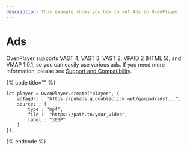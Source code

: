 ```yaml
---
description: This example shows you how to set Ads in OvenPlayer.
---
```


# Ads

OvenPlayer supports VAST 4, VAST 3, VAST 2, VPAID 2 (HTML 5), and VMAP 1.0.1, so you can easily use various ads. If you need more information, please see [Support and Compatibility](https://developers.google.com/interactive-media-ads/docs/sdks/html5/compatibility).

{% code title="" %}
```
let player = OvenPlayer.create("player", {
    adTagUrl : "https://pubads.g.doubleclick.net/gampad/ads?...",
    sources : {
        type : "mp4", 
        file :  "https://path.to/your_video", 
        label : "360P"
    ]
});
```
{% endcode %}
